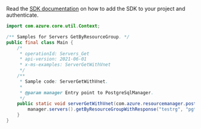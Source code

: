 Read the [SDK documentation](https://github.com/Azure/azure-sdk-for-java/blob/azure-resourcemanager-postgresqlflexibleserver_1.0.0-beta.3/sdk/postgresqlflexibleserver/azure-resourcemanager-postgresqlflexibleserver/README.md) on how to add the SDK to your project and authenticate.

```java
import com.azure.core.util.Context;

/** Samples for Servers GetByResourceGroup. */
public final class Main {
    /*
     * operationId: Servers_Get
     * api-version: 2021-06-01
     * x-ms-examples: ServerGetWithVnet
     */
    /**
     * Sample code: ServerGetWithVnet.
     *
     * @param manager Entry point to PostgreSqlManager.
     */
    public static void serverGetWithVnet(com.azure.resourcemanager.postgresqlflexibleserver.PostgreSqlManager manager) {
        manager.servers().getByResourceGroupWithResponse("testrg", "pgtestsvc4", Context.NONE);
    }
}
```
